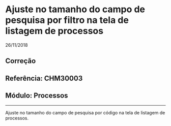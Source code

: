 # Ajuste no tamanho do campo de pesquisa por filtro na tela de listagem de processos
26/11/2018
## Correção
## Referência: CHM30003
## Módulo: Processos
***

Ajuste no tamanho do campo de pesquisa por código na tela de listagem de processos.